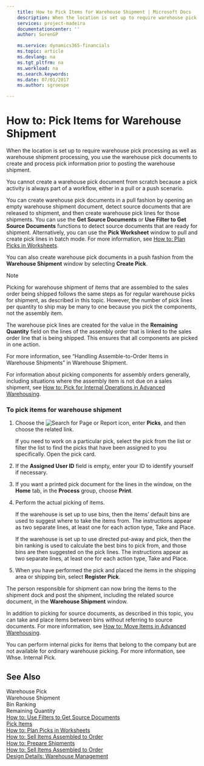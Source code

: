 ```yaml
---
    title: How to Pick Items for Warehouse Shipment | Microsoft Docs
    description: When the location is set up to require warehouse pick processing as well as warehouse shipment processing, you use the warehouse pick documents to create and process pick information prior to posting the warehouse shipment.
    services: project-madeira
    documentationcenter: ''
    author: SorenGP

    ms.service: dynamics365-financials
    ms.topic: article
    ms.devlang: na
    ms.tgt_pltfrm: na
    ms.workload: na
    ms.search.keywords:
    ms.date: 07/01/2017
    ms.author: sgroespe

---
```

# How to: Pick Items for Warehouse Shipment
When the location is set up to require warehouse pick processing as well as warehouse shipment processing, you use the warehouse pick documents to create and process pick information prior to posting the warehouse shipment.  
  
 You cannot create a warehouse pick document from scratch because a pick activity is always part of a workflow, either in a pull or a push scenario.  
  
 You can create warehouse pick documents in a pull fashion by opening an empty warehouse shipment document, detect source documents that are released to shipment, and then create warehouse pick lines for those shipments. You can use the **Get Source Documents** or **Use Filter to Get Source Documents** functions to detect source documents that are ready for shipment. Alternatively, you can use the **Pick Worksheet** window to pull and create pick lines in batch mode. For more information, see [How to: Plan Picks in Worksheets](../how-to-plan-picks-in-worksheets.md).  
  
 You can also create warehouse pick documents in a push fashion from the **Warehouse Shipment** window by selecting **Create Pick**.  
  
> [!NOTE]  
>  Picking for warehouse shipment of items that are assembled to the sales order being shipped follows the same steps as for regular warehouse picks for shipment, as described in this topic. However, the number of pick lines per quantity to ship may be many to one because you pick the components, not the assembly item.  
>   
>  The warehouse pick lines are created for the value in the **Remaining Quantity** field on the lines of the assembly order that is linked to the sales order line that is being shipped. This ensures that all components are picked in one action.  
>   
>  For more information, see “Handling Assemble-to-Order Items in Warehouse Shipments” in Warehouse Shipment.  
>   
>  For information about picking components for assembly orders generally, including situations where the assembly item is not due on a sales shipment, see [How to: Pick for Internal Operations in Advanced Warehousing](../how-to-pick-for-internal-operations-in-advanced-warehousing.md).  
  
### To pick items for warehouse shipment  
  
1.  Choose the ![Search for Page or Report](media/ui-search/search_small.png "Search for Page or Report icon") icon, enter **Picks**, and then choose the related link.  
  
     If you need to work on a particular pick, select the pick from the list or filter the list to find the picks that have been assigned to you specifically. Open the pick card.  
  
2.  If the **Assigned User ID** field is empty, enter your ID to identify yourself if necessary.  
  
3.  If you want a printed pick document for the lines in the window, on the **Home** tab, in the **Process** group, choose **Print**.  
  
4.  Perform the actual picking of items.  
  
     If the warehouse is set up to use bins, then the items’ default bins are used to suggest where to take the items from. The instructions appear as two separate lines, at least one for each action type, Take and Place.  
  
     If the warehouse is set up to use directed put-away and pick, then the bin ranking is used to calculate the best bins to pick from, and those bins are then suggested on the pick lines. The instructions appear as two separate lines, at least one for each action type, Take and Place.  
  
5.  When you have performed the pick and placed the items in the shipping area or shipping bin, select **Register Pick**.  
  
 The person responsible for shipment can now bring the items to the shipment dock and post the shipment, including the related source document, in the **Warehouse Shipment** window.  
  
 In addition to picking for source documents, as described in this topic, you can take and place items between bins without referring to source documents. For more information, see [How to: Move Items in Advanced Warehousing](../how-to-move-items-in-advanced-warehousing.md).  
  
 You can perform internal picks for items that belong to the company but are not available for ordinary warehouse picking. For more information, see Whse. Internal Pick.  
  
## See Also  
 Warehouse Pick   
 Warehouse Shipment   
 Bin Ranking   
 Remaining Quantity   
 [How to: Use Filters to Get Source Documents](../how-to-use-filters-to-get-source-documents.md)   
 [Pick Items](../pick-items.md)   
 [How to: Plan Picks in Worksheets](../how-to-plan-picks-in-worksheets.md)   
 [How to: Sell Items Assembled to Order](../how-to-sell-items-assembled-to-order.md)   
 [How to: Prepare Shipments](../How%20to:%20Prepare%20Shipments.md)   
 [How to: Sell Items Assembled to Order](../how-to-sell-items-assembled-to-order.md)   
 [Design Details: Warehouse Management](../design-details-warehouse-management.md)